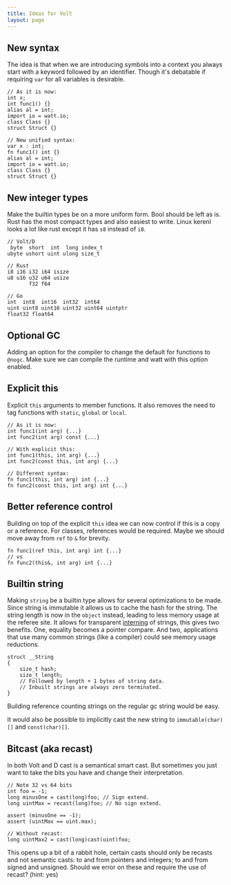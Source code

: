 ```yaml
---
title: Ideas for Volt
layout: page
---
```


New syntax
---
The idea is that when we are introducing symbols into a context you always start with a keyword followed by an identifier. Though it's debatable if requiring `var` for all variables is desirable.

```
// As it is now:
int x;
int func1() {}
alias al = int;
import io = watt.io;
class Class {}
struct Struct {}

// New unified syntax:
var x : int;
fn func1() int {}
alias al = int;
import io = watt.io;
class Class {}
struct Struct {}
```

New integer types
---
Make the builtin types be on a more uniform form. Bool should be left as is. Rust has the most compact types and also easiest to write. Linux kerenl looks a lot like rust except it has `s8` instead of `i8`.

```
// Volt/D
 byte  short  int  long index_t
ubyte ushort uint ulong size_t

// Rust
i8 i16 i32 i64 isize
u8 u16 u32 u64 usize
       f32 f64

// Go
int  int8  int16  int32  int64
uint uint8 uint16 uint32 uint64 uintptr
float32 float64
```

Optional GC
---
Adding an option for the compiler to change the default for functions to `@nogc`. Make sure we can compile the runtime and watt with this option enabled.

Explicit this
---
Explicit `this` arguments to member functions. It also removes the need to tag functions with `static`, `global` or `local`.

```
// As it is now:
int func1(int arg) {...}
int func2(int arg) const {...}

// With explicit this:
int func1(this, int arg) {...}
int func2(const this, int arg) {...}

// Different syntax:
fn func1(this, int arg) int {...}
fn func2(const this, int arg) int {...}
```

Better reference control
---
Building on top of the explicit `this` idea we can now control if this is a copy or a reference. For classes, references would be required.  Maybe we should move away from `ref` to `&` for brevity.

```
fn func1(ref this, int arg) int {...}
// vs
fn func2(this&, int arg) int {...}
```

Builtin string
---
Making `string` be a builtin type allows for several optimizations to be made. Since string is immutable it allows us to cache the hash for the string. The string length is now in the `object` instead, leading to less memory usage at the referee site. It allows for transparent [interning](https://en.wikipedia.org/wiki/String_interning) of strings, this gives two benefits. One, equality becomes a pointer compare. And two, applications that use many common strings (like a compiler) could see memory usage reductions.

```
struct __String
{
	size_t hash;
	size_t length;
	// Followed by length + 1 bytes of string data.
	// Inbuilt strings are always zero terminated.
}
```

Building reference counting strings on the regular gc string would be easy.

It would also be possible to implicitly cast the new string to `immutable(char)[]` and  `const(char)[]`.

Bitcast (aka recast)
---
In both Volt and D cast is a semantical smart cast. But sometimes you just want to take the bits you have and change their interpretation.

```
// Note 32 vs 64 bits
int foo = -1;
long minusOne = cast(long)foo; // Sign extend.
long uintMax = recast(long)foo; // No sign extend.

assert (minusOne == -1);
assert (uintMax == uint.max);

// Without recast:
long uintMax2 = cast(long)cast(uint)foo;
```

This opens up a bit of a rabbit hole, certain casts should only be recasts and not semantic casts: to and from pointers and integers; to and from signed and unsigned. Should we error on these and require the use of recast? (hint: yes)

